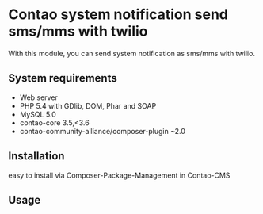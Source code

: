 Contao system notification send sms/mms with twilio
===================================================

With this module, you can send system notification as sms/mms with twilio.

System requirements
-------------------

 * Web server
 * PHP 5.4 with GDlib, DOM, Phar and SOAP
 * MySQL 5.0
 * contao-core 3.5,<3.6
 * contao-community-alliance/composer-plugin ~2.0

Installation
------------

easy to install via Composer-Package-Management in Contao-CMS


Usage
-----

